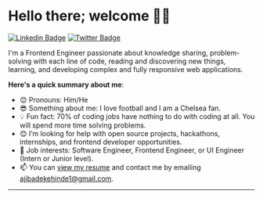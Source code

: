 # Hello there; welcome 👋🏾

[![Linkedin Badge](https://img.shields.io/badge/-kehindeajibade-blue?style=for-the-badge&logo=Linkedin&logoColor=white&link=https://www.linkedin.com/in/kehinde-ajibade/)](https://www.linkedin.com/in/kehinde-ajibade/) [![Twitter Badge](https://img.shields.io/badge/-@Kehinde_Ajibade-1ca0f1?style=for-the-badge&logo=twitter&logoColor=white&link=https://twitter.com/Kennyractural?t=He4orV9nfxTLyo7ZjbKwhQ&s=09)](https://twitter.com/Kennyractural?t=He4orV9nfxTLyo7ZjbKwhQ&s=09)


I'm a Frontend Engineer passionate about knowledge sharing, problem-solving with each line of code, reading and discovering new things, learning, and developing complex and fully responsive web applications.

**Here's a quick summary about me**:

- 😊 Pronouns: Him/He
- 😎 Something about me: I love football and I am a Chelsea fan.
- 💡 Fun fact: 70% of coding jobs have nothing to do with coding at all. You will spend more time solving problems.
- 😊 I’m looking for help with open source projects, hackathons, internships, and frontend developer opportunities.
- 💼 Job interests: Software Engineer, Frontend Engineer, or UI Engineer (Intern or Junior level).
- 📫 You can [view my resume](https://docs.google.com/document/d/1Y9F9Iai7DokAnQD5lKgYpUqlGNWxlaGe/edit?usp=sharing&ouid=118221678728797764707&rtpof=true&sd=true) and contact me by emailing ajibadekehinde1@gmail.com.

---

<!-- | <img align="center" src="https://github-readme-stats.vercel.app/api?username=Kennydageek&show_icons=true&theme=radical&include_all_commits=true&hide_border=false" alt="Kehinde GitHub stats" /> | <img align="center" src="https://github-readme-stats.vercel.app/api/top-langs/?username=kennydageek&langs_count=8&layout=compact&hide_border=true" alt="Kenny GitHub stats" /> | -->

